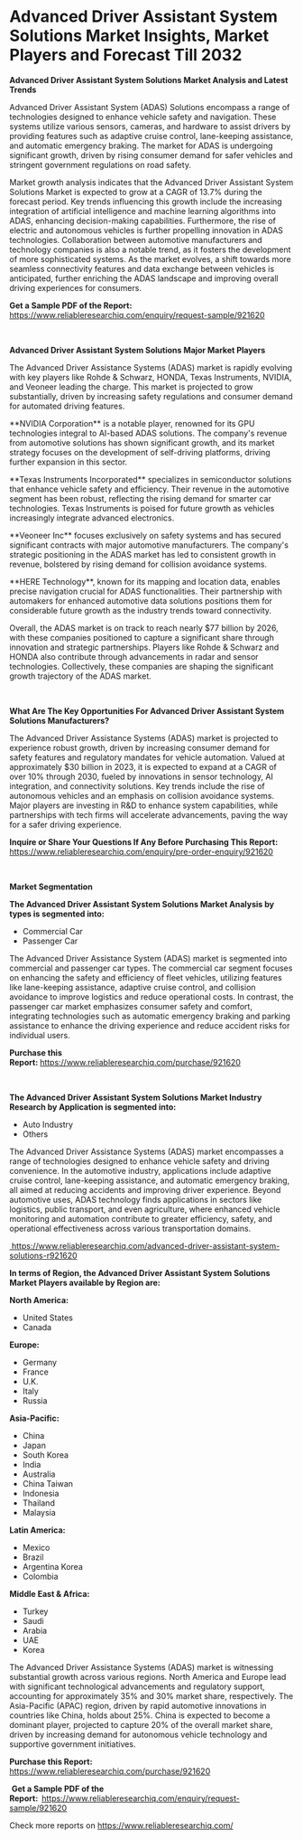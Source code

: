 <p><h1>Advanced Driver Assistant System Solutions Market Insights, Market Players and Forecast Till 2032</h1></p><p><strong>Advanced Driver Assistant System Solutions Market Analysis and Latest Trends</strong></p>
<p><p>Advanced Driver Assistant System (ADAS) Solutions encompass a range of technologies designed to enhance vehicle safety and navigation. These systems utilize various sensors, cameras, and hardware to assist drivers by providing features such as adaptive cruise control, lane-keeping assistance, and automatic emergency braking. The market for ADAS is undergoing significant growth, driven by rising consumer demand for safer vehicles and stringent government regulations on road safety.</p><p>Market growth analysis indicates that the Advanced Driver Assistant System Solutions Market is expected to grow at a CAGR of 13.7% during the forecast period. Key trends influencing this growth include the increasing integration of artificial intelligence and machine learning algorithms into ADAS, enhancing decision-making capabilities. Furthermore, the rise of electric and autonomous vehicles is further propelling innovation in ADAS technologies. Collaboration between automotive manufacturers and technology companies is also a notable trend, as it fosters the development of more sophisticated systems. As the market evolves, a shift towards more seamless connectivity features and data exchange between vehicles is anticipated, further enriching the ADAS landscape and improving overall driving experiences for consumers.</p></p>
<p><strong>Get a Sample PDF of the Report:&nbsp;</strong> <a href="https://www.reliableresearchiq.com/enquiry/request-sample/921620?utm_campaign=3048&utm_medium=2&utm_source=Github&utm_content=ia&utm_term=07032025&utm_id=advanced-driver-assistant-system-solutions">https://www.reliableresearchiq.com/enquiry/request-sample/921620</a></p>
<p>&nbsp;</p>
<p><strong>Advanced Driver Assistant System Solutions Major Market Players</strong></p>
<p><p>The Advanced Driver Assistance Systems (ADAS) market is rapidly evolving with key players like Rohde & Schwarz, HONDA, Texas Instruments, NVIDIA, and Veoneer leading the charge. This market is projected to grow substantially, driven by increasing safety regulations and consumer demand for automated driving features.</p><p>**NVIDIA Corporation** is a notable player, renowned for its GPU technologies integral to AI-based ADAS solutions. The company's revenue from automotive solutions has shown significant growth, and its market strategy focuses on the development of self-driving platforms, driving further expansion in this sector.</p><p>**Texas Instruments Incorporated** specializes in semiconductor solutions that enhance vehicle safety and efficiency. Their revenue in the automotive segment has been robust, reflecting the rising demand for smarter car technologies. Texas Instruments is poised for future growth as vehicles increasingly integrate advanced electronics.</p><p>**Veoneer Inc** focuses exclusively on safety systems and has secured significant contracts with major automotive manufacturers. The company's strategic positioning in the ADAS market has led to consistent growth in revenue, bolstered by rising demand for collision avoidance systems.</p><p>**HERE Technology**, known for its mapping and location data, enables precise navigation crucial for ADAS functionalities. Their partnership with automakers for enhanced automotive data solutions positions them for considerable future growth as the industry trends toward connectivity.</p><p>Overall, the ADAS market is on track to reach nearly $77 billion by 2026, with these companies positioned to capture a significant share through innovation and strategic partnerships. Players like Rohde & Schwarz and HONDA also contribute through advancements in radar and sensor technologies. Collectively, these companies are shaping the significant growth trajectory of the ADAS market.</p></p>
<p>&nbsp;</p>
<p><strong>What Are The Key Opportunities For Advanced Driver Assistant System Solutions Manufacturers?</strong></p>
<p><p>The Advanced Driver Assistance Systems (ADAS) market is projected to experience robust growth, driven by increasing consumer demand for safety features and regulatory mandates for vehicle automation. Valued at approximately $30 billion in 2023, it is expected to expand at a CAGR of over 10% through 2030, fueled by innovations in sensor technology, AI integration, and connectivity solutions. Key trends include the rise of autonomous vehicles and an emphasis on collision avoidance systems. Major players are investing in R&D to enhance system capabilities, while partnerships with tech firms will accelerate advancements, paving the way for a safer driving experience.</p></p>
<p><strong>Inquire or Share Your Questions If Any Before Purchasing This Report:</strong> <a href="https://www.reliableresearchiq.com/enquiry/pre-order-enquiry/921620?utm_campaign=3048&utm_medium=2&utm_source=Github&utm_content=ia&utm_term=07032025&utm_id=advanced-driver-assistant-system-solutions">https://www.reliableresearchiq.com/enquiry/pre-order-enquiry/921620</a></p>
<p>&nbsp;</p>
<p><strong>Market Segmentation</strong></p>
<p><strong>The Advanced Driver Assistant System Solutions Market Analysis by types is segmented into:</strong></p>
<p><ul><li>Commercial Car</li><li>Passenger Car</li></ul></p>
<p><p>The Advanced Driver Assistance System (ADAS) market is segmented into commercial and passenger car types. The commercial car segment focuses on enhancing the safety and efficiency of fleet vehicles, utilizing features like lane-keeping assistance, adaptive cruise control, and collision avoidance to improve logistics and reduce operational costs. In contrast, the passenger car market emphasizes consumer safety and comfort, integrating technologies such as automatic emergency braking and parking assistance to enhance the driving experience and reduce accident risks for individual users.</p></p>
<p><strong>Purchase this Report:&nbsp;</strong><a href="https://www.reliableresearchiq.com/purchase/921620?utm_campaign=3048&utm_medium=2&utm_source=Github&utm_content=ia&utm_term=07032025&utm_id=advanced-driver-assistant-system-solutions">https://www.reliableresearchiq.com/purchase/921620</a></p>
<p>&nbsp;</p>
<p><strong>The Advanced Driver Assistant System Solutions Market Industry Research by Application is segmented into:</strong></p>
<p><ul><li>Auto Industry</li><li>Others</li></ul></p>
<p><p>The Advanced Driver Assistance Systems (ADAS) market encompasses a range of technologies designed to enhance vehicle safety and driving convenience. In the automotive industry, applications include adaptive cruise control, lane-keeping assistance, and automatic emergency braking, all aimed at reducing accidents and improving driver experience. Beyond automotive uses, ADAS technology finds applications in sectors like logistics, public transport, and even agriculture, where enhanced vehicle monitoring and automation contribute to greater efficiency, safety, and operational effectiveness across various transportation domains.</p></p>
<p><a href="https://www.reliableresearchiq.com/advanced-driver-assistant-system-solutions-r921620?utm_campaign=3048&utm_medium=2&utm_source=Github&utm_content=ia&utm_term=07032025&utm_id=advanced-driver-assistant-system-solutions">&nbsp;https://www.reliableresearchiq.com/advanced-driver-assistant-system-solutions-r921620</a></p>
<p><strong>In terms of Region, the Advanced Driver Assistant System Solutions Market Players available by Region are:</strong></p>
<p>
    <p> <strong> North America: </strong>
        <ul>
            <li>United States</li>
            <li>Canada</li>
        </ul>
        </p> 
    <p> <strong> Europe: </strong>
        <ul>
            <li>Germany</li>
            <li>France</li>
            <li>U.K.</li>
            <li>Italy</li>
            <li>Russia</li>
        </ul>
        </p> 
    <p> <strong> Asia-Pacific: </strong>
        <ul>
            <li>China</li>
            <li>Japan</li>
            <li>South Korea</li>
            <li>India</li>
            <li>Australia</li>
            <li>China Taiwan</li>
            <li>Indonesia</li>
            <li>Thailand</li>
            <li>Malaysia</li>
        </ul>
        </p> 
    <p> <strong> Latin America: </strong>
        <ul>
            <li>Mexico</li>
            <li>Brazil</li>
            <li>Argentina Korea</li>
            <li>Colombia</li>
        </ul>
        </p> 
    <p> <strong> Middle East & Africa: </strong>
        <ul>
            <li>Turkey</li>
            <li>Saudi</li>
            <li>Arabia</li>
            <li>UAE</li>
            <li>Korea</li>
        </ul>
    </p>
    </p>
<p><p>The Advanced Driver Assistance Systems (ADAS) market is witnessing substantial growth across various regions. North America and Europe lead with significant technological advancements and regulatory support, accounting for approximately 35% and 30% market share, respectively. The Asia-Pacific (APAC) region, driven by rapid automotive innovations in countries like China, holds about 25%. China is expected to become a dominant player, projected to capture 20% of the overall market share, driven by increasing demand for autonomous vehicle technology and supportive government initiatives.</p></p>
<p><strong>Purchase this Report: </strong><a href="https://www.reliableresearchiq.com/purchase/921620?utm_campaign=3048&utm_medium=2&utm_source=Github&utm_content=ia&utm_term=07032025&utm_id=advanced-driver-assistant-system-solutions">https://www.reliableresearchiq.com/purchase/921620</a></p>
<p>&nbsp;<strong>Get a Sample PDF of the Report:&nbsp;&nbsp;</strong><a href="https://www.reliableresearchiq.com/enquiry/request-sample/921620?utm_campaign=3048&utm_medium=2&utm_source=Github&utm_content=ia&utm_term=07032025&utm_id=advanced-driver-assistant-system-solutions">https://www.reliableresearchiq.com/enquiry/request-sample/921620</a></p>
<p><strong></strong></p>
<p>Check more reports on <a href="https://www.reliableresearchiq.com/?utm_campaign=3048&utm_medium=2&utm_source=Github&utm_content=ia&utm_term=07032025&utm_id=advanced-driver-assistant-system-solutions">https://www.reliableresearchiq.com/</a></p>